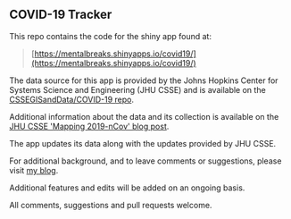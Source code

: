 ## COVID-19 Tracker  
    
This repo contains the code for the shiny app found at:
  
> [https://mentalbreaks.shinyapps.io/covid19/](https://mentalbreaks.shinyapps.io/covid19/)
  
The data source for this app is provided by the Johns Hopkins Center for Systems Science and Engineering (JHU CSSE) and is available on the [CSSEGISandData/COVID-19 repo](https://github.com/CSSEGISandData/COVID-19).
    
Additional information about the data and its collection is available on the [JHU CSSE 'Mapping 2019-nCov' blog post](https://systems.jhu.edu/research/public-health/ncov/).    
  
The app updates its data along with the updates provided by JHU CSSE.    
     
For additional background, and to leave comments or suggestions, please visit [my blog](https://mentalbreaks.rbind.io/posts/covid-19-tracker/).  
  
Additional features and edits will be added on an ongoing basis.  
  
All comments, suggestions and pull requests welcome.  



